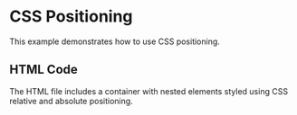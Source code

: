 # CSS Positioning

This example demonstrates how to use CSS positioning.

## HTML Code
The HTML file includes a container with nested elements styled using CSS relative and absolute positioning.